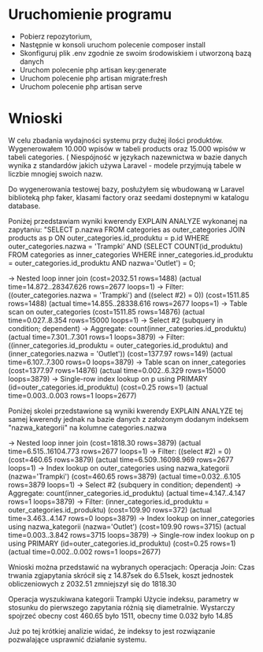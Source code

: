 # Uruchomienie programu
* Pobierz  repozytorium, 
* Następnie w konsoli uruchom polecenie composer install
* Skonfiguruj plik .env zgodnie ze swoim środowiskiem i utworzoną bazą danych
* Uruchom polecenie php artisan key:generate
* Uruchom polecenie php artisan migrate:fresh
* Uruchom polecenie php artisan serve


# Wnioski

W celu zbadania wydajności systemu przy dużej ilości produktów. Wygenerowałem 10.000 wpisów w tabeli products oraz 15.000 wpisów w tabeli categories. ( Niespójność w językach nazewnictwa w bazie danych wynika z standardów jakich używa Laravel - modele przyjmują tabele w liczbie mnogiej swoich nazw.

Do wygenerowania testowej bazy, posłużyłem się wbudowaną w Laravel biblioteką php faker, klasami factory oraz seedami dostepnymi w katalogu database.

Poniżej przedstawiam wyniki kwerendy EXPLAIN ANALYZE wykonanej na zapytaniu:
"SELECT p.nazwa FROM categories as outer_categories JOIN products as p ON outer_categories.id_produktu = p.id WHERE outer_categories.nazwa = 'Trampki' AND 
(SELECT COUNT(id_produktu) FROM categories as inner_categories WHERE inner_categories.id_produktu = outer_categories.id_produktu AND nazwa='Outlet') = 0;

-> Nested loop inner join  (cost=2032.51 rows=1488) (actual time=14.872..28347.626 rows=2677 loops=1)
    -> Filter: ((outer_categories.nazwa = 'Trampki') and ((select #2) = 0))  (cost=1511.85 rows=1488) (actual time=14.855..28338.616 rows=2677 loops=1)
        -> Table scan on outer_categories  (cost=1511.85 rows=14876) (actual time=0.027..8.354 rows=15000 loops=1)
        -> Select #2 (subquery in condition; dependent)
            -> Aggregate: count(inner_categories.id_produktu)  (actual time=7.301..7.301 rows=1 loops=3879)
                -> Filter: ((inner_categories.id_produktu = outer_categories.id_produktu) and (inner_categories.nazwa = 'Outlet'))  (cost=1377.97 rows=149) (actual time=6.107..7.300 rows=0 loops=3879)
                    -> Table scan on inner_categories  (cost=1377.97 rows=14876) (actual time=0.002..6.329 rows=15000 loops=3879)
    -> Single-row index lookup on p using PRIMARY (id=outer_categories.id_produktu)  (cost=0.25 rows=1) (actual time=0.003..0.003 rows=1 loops=2677)

Poniżej skolei przedstawione są wyniki kwerendy EXPLAIN ANALYZE tej samej kwerendy jednak na bazie danych z założonym dodanym indeksem "nazwa_kategorii" na kolumne categories.nazwa

-> Nested loop inner join  (cost=1818.30 rows=3879) (actual time=6.515..16104.773 rows=2677 loops=1)
    -> Filter: ((select #2) = 0)  (cost=460.65 rows=3879) (actual time=6.509..16098.969 rows=2677 loops=1)
        -> Index lookup on outer_categories using nazwa_kategorii (nazwa='Trampki')  (cost=460.65 rows=3879) (actual time=0.032..6.105 rows=3879 loops=1)
        -> Select #2 (subquery in condition; dependent)
            -> Aggregate: count(inner_categories.id_produktu)  (actual time=4.147..4.147 rows=1 loops=3879)
                -> Filter: (inner_categories.id_produktu = outer_categories.id_produktu)  (cost=109.90 rows=372) (actual time=3.463..4.147 rows=0 loops=3879)
                    -> Index lookup on inner_categories using nazwa_kategorii (nazwa='Outlet')  (cost=109.90 rows=3715) (actual time=0.003..3.842 rows=3715 loops=3879)
    -> Single-row index lookup on p using PRIMARY (id=outer_categories.id_produktu)  (cost=0.25 rows=1) (actual time=0.002..0.002 rows=1 loops=2677)

Wnioski można przedstawić na wybranych operacjach: 
Operacja Join: 
Czas trwania zgjapytania skrócił się z 14.87sek do 6.51sek, koszt jednostek obliczeniowych z 2032.51 zmniejszył się do 1818.30

Operacja wyszukiwana kategorii Trampki
Użycie indeksu, parametry w stosunku do pierwszego zapytania różnią się diametralnie. Wystarczy spojrzeć obecny cost 460.65 było 1511, obecny time 0.032 było 14.85

Już po tej krótkiej analizie widać, że indeksy to jest rozwiązanie pozwalające usprawnić działanie systemu. 

